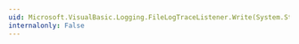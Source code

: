```yaml
---
uid: Microsoft.VisualBasic.Logging.FileLogTraceListener.Write(System.String)
internalonly: False
---
```

